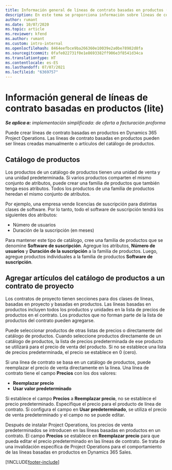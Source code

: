 ```yaml
---
title: Información general de líneas de contrato basadas en productos (lite)
description: En este tema se proporciona información sobre líneas de contrato basadas en productos.
author: rumant
ms.date: 10/07/2020
ms.topic: article
ms.reviewer: kfend
ms.author: rumant
ms.custom: intro-internal
ms.openlocfilehash: 8464eefbce9ba266360e10039e2a0be78982d8fa
ms.sourcegitcommit: 0fafe022731f0e1e8693382ff906e3f8541d34ca
ms.translationtype: HT
ms.contentlocale: es-ES
ms.lasthandoff: 07/07/2021
ms.locfileid: "6369757"
---
```

# <a name="product-based-contract-lines-overview---lite"></a>Información general de líneas de contrato basadas en productos (lite)

_**Se aplica a:** implementación simplificada: de oferta a facturación proforma_

Puede crear líneas de contrato basadas en productos en Dynamics 365 Project Operations. Las líneas de contrato basadas en productos pueden ser líneas creadas manualmente o artículos del catálogo de productos.

## <a name="product-catalog"></a>Catálogo de productos

Los productos de un catálogo de productos tienen una unidad de venta y una unidad predeterminada. Si varios productos comparten el mismo conjunto de atributos, puede crear una familia de productos que también tenga esos atributos. Todos los productos de una familia de productos heredan el mismo conjunto de atributos.

Por ejemplo, una empresa vende licencias de suscripción para distintas clases de software. Por lo tanto, todo el software de suscripción tendrá los siguientes dos atributos:

- Número de usuarios
- Duración de la suscripción (en meses)

Para mantener este tipo de catálogo, cree una familia de productos que se denomine **Software de suscripción**. Agregue los atributos, **Número de usuarios** y **Duración de la suscripción** a la familia de productos. Luego, agregue productos individuales a la familia de productos **Software de suscripción**.

## <a name="add-product-catalog-items-to-a-project-contract"></a>Agregar artículos del catálogo de productos a un contrato de proyecto

Los contratos de proyecto tienen secciones para dos clases de líneas, basadas en proyecto y basadas en productos. Las líneas basadas en productos incluyen todos los productos y unidades en la lista de precios de productos en el contrato. Los productos que no forman parte de la lista de productos del contrato pueden agregarse.

Puede seleccionar productos de otras listas de precios o directamente del catálogo de productos. Cuando seleccione productos directamente de un catálogo de productos, la lista de precios predeterminada de ese producto se utilizará para el precio de venta del producto. Si no se establece una lista de precios predeterminada, el precio se establece en 0 (cero).

Si una línea de contrato se basa en un catálogo de productos, puede reemplazar el precio de venta directamente en la línea. Una línea de contrato tiene el campo **Precios** con los dos valores:

- **Reemplazar precio**
- **Usar valor predeterminado**

Si establece el campo **Precios** a **Reemplazar precio**, no se establece el precio predeterminado. Especifique el precio para el producto de línea de contrato. Si configura el campo en **Usar predeterminado**, se utiliza el precio de venta predeterminado y el campo no se puede editar.

Después de instalar Project Operations, los precios de venta predeterminados se introducen en las líneas basadas en productos en un contrato. El campo **Precios** se establece en **Reemplazar precio** para que pueda editar el precio predeterminado en las líneas de contrato. Se trata de una invalidación específica de Project Operations para el comportamiento de las líneas basadas en productos en Dynamics 365 Sales.


[!INCLUDE[footer-include](../../includes/footer-banner.md)]